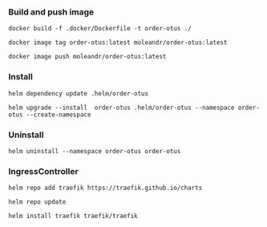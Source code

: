 ### Build and push image
```shell
docker build -f .docker/Dockerfile -t order-otus ./
```
```shell
docker image tag order-otus:latest moleandr/order-otus:latest
```
```shell
docker image push moleandr/order-otus:latest
```

### Install
```shell
helm dependency update .helm/order-otus
```

```shell
helm upgrade --install  order-otus .helm/order-otus --namespace order-otus --create-namespace
```

### Uninstall
```shell
helm uninstall --namespace order-otus order-otus
```

### IngressController
```shell
helm repo add traefik https://traefik.github.io/charts
```
```shell
helm repo update
```
```shell
helm install traefik traefik/traefik
```